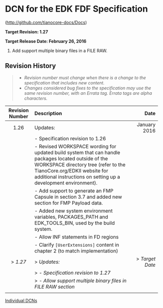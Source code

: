 # DCN for the EDK FDF Specification

(http://github.com/tianocore-docs/Docs)

**Target Revision: 1.27**

**Target Release Date: February 26, 2016**

1. Add support multiple binary files in a FILE RAW.


## Revision History

> - *Revision number must change when there is a change to the specification that includes new content.*
> - *Changes considered bug fixes to the specification may use the same revision number, with an Errata tag. Errata tags are alpha characters.*


| Revision Number  | Description  | Date   |
| :--: | :--- | ---: |
| 1.26 | Updates:  | January 2016 |
|   | - Specification revision to 1.26 | |
|   | - Revised WORKSPACE wording for updated build system that can handle packages located outside of the WORKSPACE directory tree (refer to the TianoCore.org/EDKII website for additional instructions on setting up a development environment). |  |
|   | - Add support to generate an FMP Capsule in section 3.7 and added new section for FMP Payload data.|  |
|  | - Added new system environment variables, PACKAGES_PATH and EDK_TOOLS_BIN, used by the build system. | |
|  | - Allow INF statements in FD regions |  |
|  | - Clarify ```[UserExtensions]``` content in chapter 2 (to match implementation) |  |
| > *1.27* | > *Updates:* | > *Target Date* |
|   |> *- Specification revision to 1.27* | |
|   |> *- Allow support multiple binary files in FILE RAW section* |  |
|   |   |   |


[Individual DCNs](SUMMARY.md)

